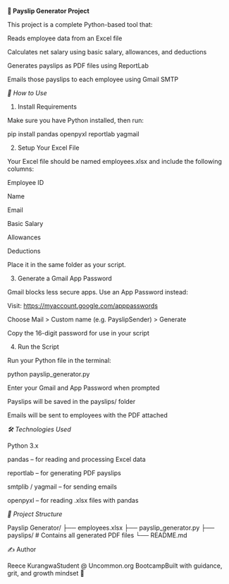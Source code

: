**🧾 Payslip Generator Project**

This project is a complete Python-based tool that:

Reads employee data from an Excel file

Calculates net salary using basic salary, allowances, and deductions

Generates payslips as PDF files using ReportLab

Emails those payslips to each employee using Gmail SMTP

*🚀 How to Use*

1. Install Requirements

Make sure you have Python installed, then run:

pip install pandas openpyxl reportlab yagmail

2. Setup Your Excel File

Your Excel file should be named employees.xlsx and include the following columns:

Employee ID

Name

Email

Basic Salary

Allowances

Deductions

Place it in the same folder as your script.

3. Generate a Gmail App Password

Gmail blocks less secure apps. Use an App Password instead:

Visit: https://myaccount.google.com/apppasswords

Choose Mail > Custom name (e.g. PayslipSender) > Generate

Copy the 16-digit password for use in your script

4. Run the Script

Run your Python file in the terminal:

python payslip_generator.py

Enter your Gmail and App Password when prompted

Payslips will be saved in the payslips/ folder

Emails will be sent to employees with the PDF attached

*🛠 Technologies Used*

Python 3.x

pandas – for reading and processing Excel data

reportlab – for generating PDF payslips

smtplib / yagmail – for sending emails

openpyxl – for reading .xlsx files with pandas

*📁 Project Structure*

Payslip Generator/
├── employees.xlsx
├── payslip_generator.py
├── payslips/         # Contains all generated PDF files
└── README.md

✍️ Author

Reece KurangwaStudent @ Uncommon.org BootcampBuilt with guidance, grit, and growth mindset 🚀

